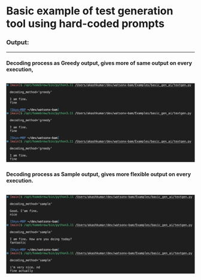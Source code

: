 # Basic example of test generation tool using hard-coded prompts

### Output:
---
#### Decoding process as Greedy output, gives more of same output on every execution,
![Alt text](images/greedy_output.png)
---

#### Decoding process as Sample output, gives more flexible output on every execution.
![Alt text](images/sample_output.png)
---
